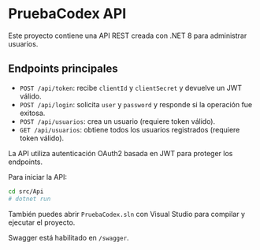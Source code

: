 # PruebaCodex API

Este proyecto contiene una API REST creada con .NET 8 para administrar usuarios.

## Endpoints principales

- `POST /api/token`: recibe `clientId` y `clientSecret` y devuelve un JWT válido.
- `POST /api/login`: solicita `user` y `password` y responde si la operación fue exitosa.
- `POST /api/usuarios`: crea un usuario (requiere token válido).
- `GET /api/usuarios`: obtiene todos los usuarios registrados (requiere token válido).

La API utiliza autenticación OAuth2 basada en JWT para proteger los endpoints.

Para iniciar la API:

```bash
cd src/Api
# dotnet run
```

También puedes abrir `PruebaCodex.sln` con Visual Studio para compilar y ejecutar el proyecto.

Swagger está habilitado en `/swagger`.

